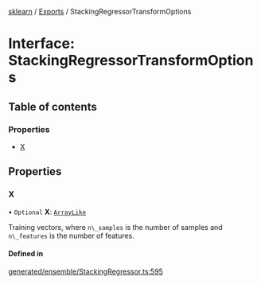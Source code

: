 [sklearn](../readme.md) / [Exports](../modules.md) / StackingRegressorTransformOptions

# Interface: StackingRegressorTransformOptions

## Table of contents

### Properties

- [X](StackingRegressorTransformOptions.md#x)

## Properties

### X

• `Optional` **X**: [`ArrayLike`](../modules.md#arraylike)

Training vectors, where `n\_samples` is the number of samples and `n\_features` is the number of features.

#### Defined in

[generated/ensemble/StackingRegressor.ts:595](https://github.com/transitive-bullshit/scikit-learn-ts/blob/367336a/packages/sklearn/src/generated/ensemble/StackingRegressor.ts#L595)
